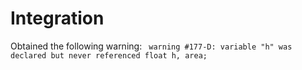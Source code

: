 
# Integration
Obtained the following warning: ` warning #177-D: variable "h" was declared but never referenced float h, area;`